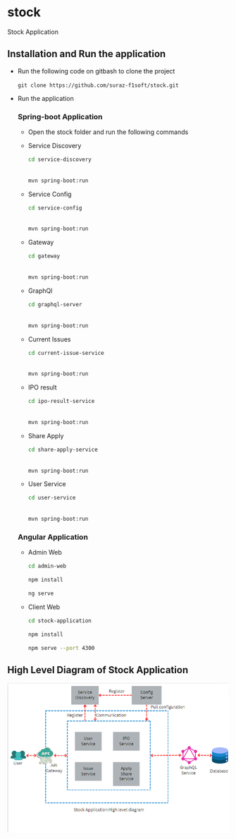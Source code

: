 # stock
Stock Application

## Installation and Run the application
  -  Run the following code on gitbash to clone the project
    
     `git clone https://github.com/suraz-f1soft/stock.git`

  -  Run the application
    
     ### Spring-boot Application
       
     - Open the stock folder and run the following commands

      - Service Discovery
        ```bash
        cd service-discovery
        ```
        ```bash
        
        mvn spring-boot:run

        ```

      - Service Config
        ```bash
        cd service-config
        ```
        ```bash

        mvn spring-boot:run

        ```

      - Gateway
        ```bash
        cd gateway
        ```
        ```bash

        mvn spring-boot:run

        ```

      - GraphQl
        ```bash
        cd graphql-server
        ```
        ```bash

        mvn spring-boot:run
        
        ```

      - Current Issues
        ```bash
        cd current-issue-service
        ```
        ```bash

        mvn spring-boot:run

        ```

      - IPO result
        ```bash
        cd ipo-result-service
        ```
        ```bash

        mvn spring-boot:run

        ```

      - Share Apply
        ```bash
        cd share-apply-service
        ```
        ```bash

        mvn spring-boot:run

        ```

      - User Service
        ```bash
        cd user-service
        ```
        ```bash

        mvn spring-boot:run

        ```

     ### Angular Application

     - Admin Web
        ```bash
        cd admin-web
        ```
        ```bash
        npm install
        ```
        ```bash
        ng serve
        ```

     - Client Web
        ```bash
        cd stock-application
        ```
        ```bash
        npm install
        ```
        ```bash
        npm serve --port 4300
        ```

## High Level Diagram of Stock Application
![High level diagram](HLD.png)

